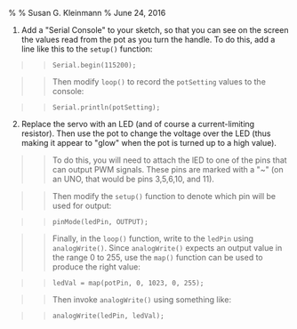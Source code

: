 %
% Susan G. Kleinmann
% June 24, 2016

1. Add a "Serial Console" to your sketch, so that you can see on the screen the values
read from the pot as you turn the handle.  To do this, add a line like this to the
`setup()` function:

> >     Serial.begin(115200);

> > Then modify `loop()` to record the `potSetting` values to the console:

> >     Serial.println(potSetting);

2. Replace the servo with an LED (and of course a current-limiting resistor).  Then use 
the pot to change the voltage over the LED (thus making it appear to "glow" when the pot
is turned up to a high value). 

> > To do this, you will need to attach the lED to one of the pins that can output PWM signals.
These pins are marked with a "~" (on an UNO, that would be pins 3,5,6,10, and 11).

> > Then modify the `setup()` function to denote which pin will be used for output:

> >     pinMode(ledPin, OUTPUT);

> > Finally, in the `loop()` function, write to the `ledPin` using `analogWrite()`.
Since `analogWrite()` expects an output value in the range 0 to 255, use
the `map()` function can be used to produce the right value:

> >     ledVal = map(potPin, 0, 1023, 0, 255);

> > Then invoke `analogWrite()` using something like:

> >     analogWrite(ledPin, ledVal);

